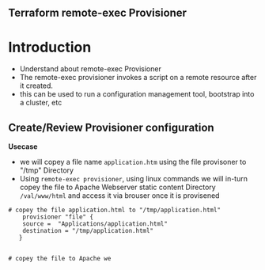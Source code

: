 ## Terraform remote-exec Provisioner
# Introduction
- Understand about remote-exec Provisioner
- The remote-exec provisioner invokes a script on a remote resource after it created.
- this can be used to run a configuration management tool, bootstrap into a cluster, etc

## Create/Review Provisioner configuration
**Usecase**
- we will copey a file name `application.htm` using the file provisoner to "/tmp" Directory
- Using `remote-exec provisioner`, using linux commands we will in-turn copey the file to Apache Webserver static content Directory `/val/www/html` and access it via brouser once it is provisened 

```t
# copey the file application.html to "/tmp/application.html"
    provisioner "file" {
    source =  "Applications/application.html"
    destination = "/tmp/application.html" 
   }


# copey the file to Apache we

```